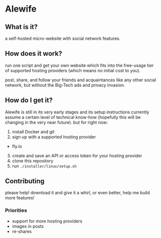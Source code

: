 # Alewife

## What is it?

a self-hosted micro-website with social network features.

## How does it work?

run one script and get your own website which fits into the free-usage tier of supported hosting providers (which means no initial cost to you).

post, share, and follow your friends and acquaintances like any other social network, but without the Big-Tech ads and privacy invasion.

## How do I get it?

Alewife is still in its very early stages and its setup instructions currently assume a certain level of technical know-how (hopefully this will be changing in the very near future).  but for right now:

1. install Docker and git
2. sign up with a supported hosting provider
  - fly.io
3. create and save an API or access token for your hosting provider
4. clone this repository
5. run `./installer/linux/setup.sh`

## Contributing

please help!  download it and give it a whirl, or even better, help me build more features!

### Priorities

- support for more hosting providers
- images in posts
- re-shares
